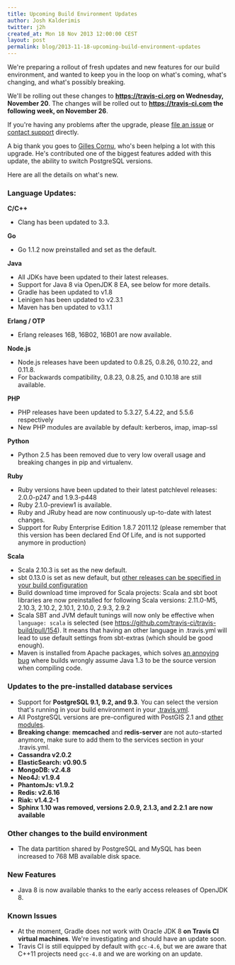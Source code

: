 ```yaml
---
title: Upcoming Build Environment Updates
author: Josh Kalderimis
twitter: j2h
created_at: Mon 18 Nov 2013 12:00:00 CEST
layout: post
permalink: blog/2013-11-18-upcoming-build-environment-updates
---
```

We're preparing a rollout of fresh updates and new features for our build
environment, and wanted to keep you in the loop on what's coming, what's
changing, and what's possibly breaking.

We'll be rolling out these changes to **<https://travis-ci.org> on Wednesday,
November 20**. The changes will be rolled out to **<https://travis-ci.com> the
following week, on November 26**.

If you're having any problems after the upgrade, please [file an issue](https://github.com/travis-ci/travis-ci/issues/new) or [contact
support](mailto:support@travis-ci.com) directly.

A big thank you goes to [Gilles Cornu](https://github.com/gildegoma), who's been
helping a lot with this upgrade. He's contributed one of the biggest features
added with this update, the ability to switch PostgreSQL versions.

Here are all the details on what's new.

### Language Updates:

**C/C++**

- Clang has been updated to 3.3.


**Go**

- Go 1.1.2 now preinstalled and set as the default.


**Java**

- All JDKs have been updated to their latest releases.
- Support for Java 8 via OpenJDK 8 EA, see below for more details.
- Gradle has been updated to v1.8
- Leinigen has been updated to v2.3.1
- Maven has ben updated to v3.1.1


**Erlang / OTP**

- Erlang releases 16B, 16B02, 16B01 are now available.


**Node.js**

- Node.js releases have been updated to 0.8.25, 0.8.26, 0.10.22, and 0.11.8.
- For backwards compatibility, 0.8.23, 0.8.25, and 0.10.18 are still available.


**PHP**

- PHP releases have been updated to 5.3.27, 5.4.22, and 5.5.6 respectively
- New PHP modules are available by default: kerberos, imap, imap-ssl


**Python**

- Python 2.5 has been removed due to very low overall usage and breaking changes
  in pip and virtualenv.


**Ruby**

- Ruby versions have been updated to their latest patchlevel releases: 2.0.0-p247 and 1.9.3-p448
- Ruby 2.1.0-preview1 is available.
- Ruby and JRuby head are now continuously up-to-date with latest changes.
- Support for Ruby Enterprise Edition 1.8.7 2011.12 (please remember that this
  version has been declared End Of Life, and is not supported anymore in
  production)


**Scala**

- Scala 2.10.3 is set as the new default.
- sbt 0.13.0 is set as new default, but [other releases can be specified in your build configuration](/docs/user/languages/scala/#Projects-using-sbt)
- Build download time improved for Scala projects: Scala and sbt boot libraries
  are now preinstalled for following Scala versions: 2.11.0-M5, 2.10.3, 2.10.2,
  2.10.1, 2.10.0, 2.9.3, 2.9.2
- Scala SBT and JVM default tunings will now only be effective when `language:
  scala` is selected (see https://github.com/travis-ci/travis-build/pull/154).
  It means that having an other language in .travis.yml will lead to use default
  settings from sbt-extras (which should be good enough).
- Maven is installed from Apache packages, which solves [an annoying
  bug](http://stackoverflow.com/questions/19158720/why-does-travis-ci-think-my-code-is-java-1-3-and-how-to-fix-it/19844340#19844340)
  where builds wrongly assume Java 1.3 to be the source version when compiling
  code.


### Updates to the pre-installed database services

- Support for **PostgreSQL 9.1, 9.2, and 9.3**. You can select the version that's
  running in your build environment in your [.travis.yml](/docs/user/addons/#PostgreSQL).
- All PostgreSQL versions are pre-configured with PostGIS 2.1 and [other modules](http://www.postgresql.org/docs/devel/static/contrib.html).
- **Breaking change**: **memcached** and **redis-server** are not auto-started anymore, make sure to add them to the services section in your .travis.yml.
- **Cassandra v2.0.2**
- **ElasticSearch: v0.90.5**
- **MongoDB: v2.4.8**
- **Neo4J: v1.9.4**
- **PhantomJs: v1.9.2**
- **Redis: v2.6.16**
- **Riak: v1.4.2-1**
- **Sphinx 1.10 was removed, versions 2.0.9, 2.1.3, and 2.2.1 are now available**


### Other changes to the build environment

- The data partition shared by PostgreSQL and MySQL has been increased to 768 MB
  available disk space.


### New Features

- Java 8 is now available thanks to the early access releases of OpenJDK 8.


### Known Issues

- At the moment, Gradle does not work with Oracle JDK 8 **on Travis CI virtual machines**. We're investigating and should have an update soon.
- Travis CI is still equipped by default with `gcc-4.6`, but we are aware that C++11 projects need `gcc-4.8` and we are working on an update.
